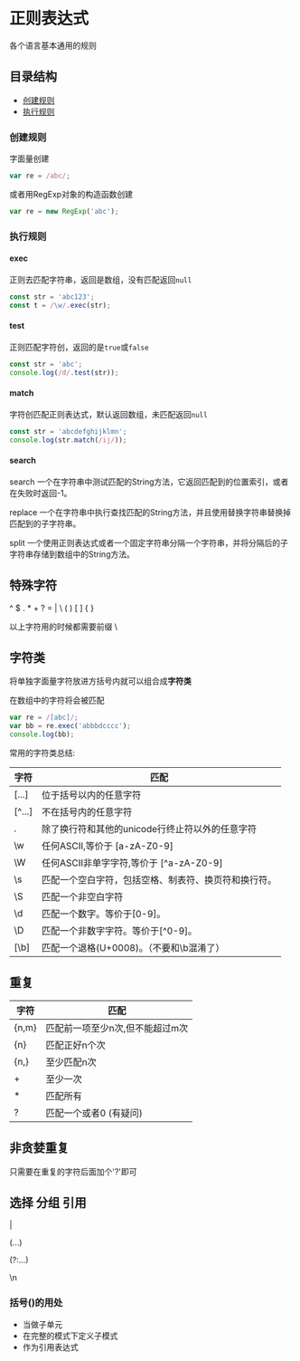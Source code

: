 # 正则表达式

各个语言基本通用的规则

## 目录结构

* [创建规则](#创建规则)
* [执行规则](#执行规则)

### 创建规则

字面量创建

```js
var re = /abc/;
```

或者用RegExp对象的构造函数创建

```js
var re = new RegExp('abc');
```

### 执行规则

#### exec	

正则去匹配字符串，返回是数组，没有匹配返回`null`

```js
const str = 'abc123';
const t = /\w/.exec(str);
```

#### test

正则匹配字符创，返回的是`true`或`false`

```js
const str = 'abc';
console.log(/d/.test(str));
```

#### match

字符创匹配正则表达式，默认返回数组，未匹配返回`null`

```js
const str = 'abcdefghijklmn';
console.log(str.match(/ij/));
```

#### search

search	一个在字符串中测试匹配的String方法，它返回匹配到的位置索引，或者在失败时返回-1。

replace	一个在字符串中执行查找匹配的String方法，并且使用替换字符串替换掉匹配到的子字符串。

split	一个使用正则表达式或者一个固定字符串分隔一个字符串，并将分隔后的子字符串存储到数组中的String方法。

## 特殊字符

^ $ . * + ? = | \ ( ) [ ] { }

以上字符用的时候都需要前缀 \

## 字符类

将单独字面量字符放进方括号内就可以组合成**字符类**

在数组中的字符将会被匹配

```js
var re = /[abc]/;
var bb = re.exec('abbbdcccc');
console.log(bb);
```

常用的字符类总结:

字符 | 匹配
--- | ---
[...] | 位于括号以内的任意字符
[^...] | 不在括号内的任意字符
.	| 除了换行符和其他的unicode行终止符以外的任意字符
\w | 任何ASCII,等价于 [a-zA-Z0-9]
\W | 任何ASCII非单字字符,等价于 [^a-zA-Z0-9]
\s | 匹配一个空白字符，包括空格、制表符、换页符和换行符。
\S | 匹配一个非空白字符
\d | 匹配一个数字。等价于[0-9]。 
\D | 匹配一个非数字字符。等价于[^0-9]。
[\b] | 匹配一个退格(U+0008)。（不要和\b混淆了）

## 重复

字符 | 匹配
--- | ---
{n,m} | 匹配前一项至少n次,但不能超过m次
{n} | 匹配正好n个次
{n,} | 至少匹配n次
+ | 至少一次
* | 匹配所有
? | 匹配一个或者0 (有疑问)

## 非贪婪重复

只需要在重复的字符后面加个'?'即可

## 选择 分组  引用

| 

(...)

(?:...)

\n

### 括号()的用处

* 当做子单元
* 在完整的模式下定义子模式
* 作为引用表达式
